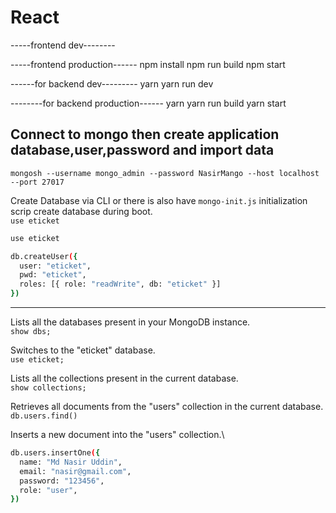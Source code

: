 # React

-----frontend dev--------


-----frontend production------
npm install
npm run build
npm start

------for backend dev---------
yarn 
yarn run dev

--------for backend production------
yarn
yarn run build
yarn start


## Connect to mongo then create application database,user,password and import data

`mongosh --username mongo_admin --password NasirMango --host localhost --port 27017`

Create Database via CLI or there is also have `mongo-init.js` initialization scrip create database during boot.\
`use eticket`

```bash
use eticket

db.createUser({
  user: "eticket",
  pwd: "eticket",
  roles: [{ role: "readWrite", db: "eticket" }]
})
```
---

Lists all the databases present in your MongoDB instance.\
`show dbs;`

Switches to the "eticket" database.\
`use eticket;`

Lists all the collections present in the current database.\
`show collections;`

Retrieves all documents from the "users" collection in the current database.\
`db.users.find()`

Inserts a new document into the "users" collection.\
```bash
db.users.insertOne({
  name: "Md Nasir Uddin",
  email: "nasir@gmail.com",
  password: "123456",
  role: "user",
})
```